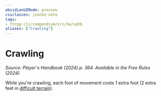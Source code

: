 ```yaml
---
obsidianUIMode: preview
cssclasses: json5e-note
tags:
- ttrpg-cli/compendium/src/5e/xphb
aliases: ["Crawling"]
---
```

# Crawling
*Source: Player's Handbook (2024) p. 364. Available in the Free Rules (2024)* 

While you're crawling, each foot of movement costs 1 extra foot (2 extra feet in [difficult terrain](Misc%20Files/CLI/rules/variant-rules/difficult-terrain-xphb.md)).